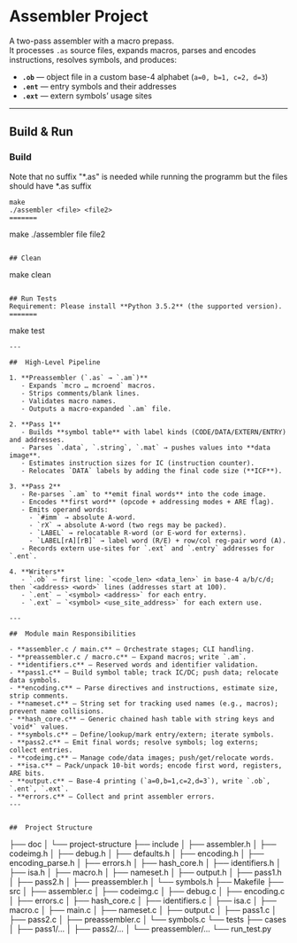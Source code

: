 # Assembler Project

A two-pass assembler with a macro prepass.  
It processes `.as` source files, expands macros, parses and encodes instructions, resolves symbols, and produces:

- **`.ob`** — object file in a custom base-4 alphabet (`a=0, b=1, c=2, d=3`)
- **`.ent`** — entry symbols and their addresses
- **`.ext`** — extern symbols’ usage sites

---
##  Build & Run

### Build

Note that no suffix "*.as" is needed while running the programm but the files should have *.as suffix
```
make
./assembler <file> <file2>
=======
```
make
./assembler file file2
```

## Clean
```
make clean
```

## Run Tests
Requirement: Please install **Python 3.5.2** (the supported version).
=======
```
make test
```
---

##  High-Level Pipeline

1. **Preassembler (`.as` → `.am`)**  
   - Expands `mcro … mcroend` macros.  
   - Strips comments/blank lines.  
   - Validates macro names.  
   - Outputs a macro-expanded `.am` file.

2. **Pass 1**  
   - Builds **symbol table** with label kinds (CODE/DATA/EXTERN/ENTRY) and addresses.  
   - Parses `.data`, `.string`, `.mat` → pushes values into **data image**.  
   - Estimates instruction sizes for IC (instruction counter).  
   - Relocates `DATA` labels by adding the final code size (**ICF**).

3. **Pass 2**  
   - Re-parses `.am` to **emit final words** into the code image.  
   - Encodes **first word** (opcode + addressing modes + ARE flag).  
   - Emits operand words:  
     - `#imm` → absolute A-word.  
     - `rX` → absolute A-word (two regs may be packed).  
     - `LABEL` → relocatable R-word (or E-word for externs).  
     - `LABEL[rA][rB]` → label word (R/E) + row/col reg-pair word (A).  
   - Records extern use-sites for `.ext` and `.entry` addresses for `.ent`.

4. **Writers**  
   - `.ob` — first line: `<code_len> <data_len>` in base-4 a/b/c/d; then `<address> <word>` lines (addresses start at 100).  
   - `.ent` — `<symbol> <address>` for each entry.  
   - `.ext` — `<symbol> <use_site_address>` for each extern use.

---

##  Module main Responsibilities

- **assembler.c / main.c** — Orchestrate stages; CLI handling.  
- **preassembler.c / macro.c** — Expand macros; write `.am`.  
- **identifiers.c** — Reserved words and identifier validation.  
- **pass1.c** — Build symbol table; track IC/DC; push data; relocate data symbols.  
- **encoding.c** — Parse directives and instructions, estimate size, strip comments.  
- **nameset.c** — String set for tracking used names (e.g., macros); prevent name collisions.  
- **hash_core.c** — Generic chained hash table with string keys and `void*` values.  
- **symbols.c** — Define/lookup/mark entry/extern; iterate symbols.  
- **pass2.c** — Emit final words; resolve symbols; log externs; collect entries.  
- **codeimg.c** — Manage code/data images; push/get/relocate words.  
- **isa.c** — Pack/unpack 10-bit words; encode first word, registers, ARE bits.  
- **output.c** — Base-4 printing (`a=0,b=1,c=2,d=3`), write `.ob`, `.ent`, `.ext`.  
- **errors.c** — Collect and print assembler errors.  
---


##  Project Structure
```
├── doc
│ └── project-structure
├── include
│ ├── assembler.h
│ ├── codeimg.h
│ ├── debug.h
│ ├── defaults.h
│ ├── encoding.h
│ ├── encoding_parse.h
│ ├── errors.h
│ ├── hash_core.h
│ ├── identifiers.h
│ ├── isa.h
│ ├── macro.h
│ ├── nameset.h
│ ├── output.h
│ ├── pass1.h
│ ├── pass2.h
│ ├── preassembler.h
│ └── symbols.h
├── Makefile
├── src
│ ├── assembler.c
│ ├── codeimg.c
│ ├── debug.c
│ ├── encoding.c
│ ├── errors.c
│ ├── hash_core.c
│ ├── identifiers.c
│ ├── isa.c
│ ├── macro.c
│ ├── main.c
│ ├── nameset.c
│ ├── output.c
│ ├── pass1.c
│ ├── pass2.c
│ ├── preassembler.c
│ └── symbols.c
└── tests
├── cases
│ ├── pass1/...
│ ├── pass2/...
│ └── preassembler/...
└── run_test.py
```
